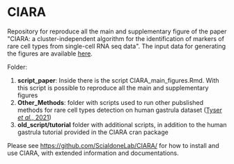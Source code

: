 # CIARA
Repository for reproduce all the main and supplementary figure of the paper "CIARA: a cluster-independent algorithm for the identification of markers of rare cell types from single-cell RNA seq data". 
The input data for generating the figures are available [here](https://hmgubox2.helmholtz-muenchen.de/index.php/s/x83jDLHobM7Qer6).

Folder:
1. **script_paper**: Inside there is the script CIARA_main_figures.Rmd. With this script is possible to reproduce all the main and supplementary figures
2. **Other_Methods**: folder with scripts used to run other pubslished methods for rare cell types detection on human gastrula dataset ([Tyser *et al.*, 2021](https://www.nature.com/articles/s41586-021-04158-y))
3. **old_script/tutorial** folder with additional scripts, in addition to the human gastrula tutorial provided in the CIARA cran package

Please see https://github.com/ScialdoneLab/CIARA/ for how to install and use CIARA, with extended information and documentations.
